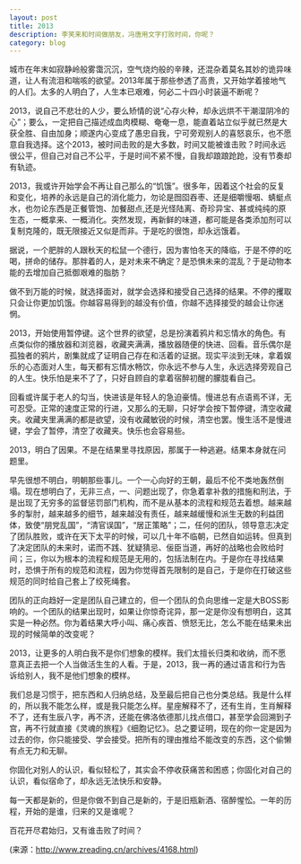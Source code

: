 ```yaml
---
layout: post
title: 2013
description: 李笑来和时间做朋友，冯唐用文字打败时间，你呢？
category: blog
---
```

城市在年末如寂静岭般雾霭沉沉，空气烧灼般的辛辣，还混杂着莫名其妙的诡异味道，让人有流泪和喘咳的欲望。2013年属于那些参透了高贵，又开始学着接地气的人们。太多的人明白了，人生本已艰难，何必二十四小时装逼不断呢？

2013，说自己不悲壮的人少，要么矫情的说“心存火种，却永远烘不干潮湿阴冷的心”；要么，一定把自己描述成血肉模糊、奄奄一息，能直着站立似乎就已然是大获全胜、自由加身；顺遂内心变成了愚忠自我，宁可旁观别人的喜怒哀乐，也不愿意自我选择。这个2013，被时间击败的是大多数，时间又能被谁击败？时间永远很公平，但自己对自己不公平，于是时间不紧不慢，自我却踉踉跄跄，没有节奏却有轨迹。

2013，我或许开始学会不再让自己那么的“饥饿”。很多年，因着这个社会的反复和变化，培养的永远是自己的消化能力，勿论是囫囵吞枣、还是细嚼慢咽、蜻蜓点水，也勿论东西是正餐管饱、加餐甜点,还是光怪陆离、奇珍异宝、甚或纯纯的原生态，一概拿来、一概消化。突然发现，再新鲜的味道，都可能是各类添加剂可以复制克隆的，既无限接近又似是而非。于是吃的很饱，却永远饿着。

据说，一个肥胖的人跟秋天的松鼠一个德行，因为害怕冬天的降临，于是不停的吃喝，拼命的储存。那胖着的人，是对未来不确定？是恐惧未来的混乱？于是动物本能的去增加自己抵御艰难的脂肪？

做不到万能的时候，就选择面对，就学会选择和接受自己选择的结果。不停的攫取只会让你更加饥饿。你越容易得到的越没有价值，你越不选择接受的越会让你迷惘。

2013，开始使用暂停键。这个世界的欲望，总是扮演着鸦片和忘情水的角色。有点类似你的播放器和浏览器，收藏夹满满，播放器随便的快进、回看。音乐偶尔是孤独者的鸦片，剧集就成了证明自己存在和活着的证据。现实平淡到无味，拿着娱乐的心态面对人生，每天都有忘情水畅饮，你永远不参与人生，永远选择旁观自己的人生。快乐怕是来不了了，只好自顾自的拿着宿醉初醒的朦胧看自己。

回看或许属于老人的勾当，快进该是年轻人的急迫豪情。慢进总有点语焉不详，无可忍受。正常的速度正常的行进，又那么的无聊，只好学会按下暂停键，清空收藏夹。收藏夹里满满的都是欲望，没有收藏敏锐的时候，清空也罢。慢生活不是慢进键，学会了暂停，清空了收藏夹。快乐也会容易些。

2013，明白了因果。不是在结果里寻找原因，那属于一种逃避。结果本身就在问题里。

早先很想不明白，明朝那些事儿。一个一心向好的王朝，最后不伦不类地轰然倒塌。现在想明白了，无非三点，一、问题出现了，你急着拿补救的措施和刑法，于是出现了无穷多的监督惩罚部门机构，而不是从基本的流程和规范去着想。越来越多的掣肘，越来越多的细节，越来越没有责任，越来越缓慢和派生无数的利益团体，致使“朋党乱国”，“清官误国”，“居正策略”；二，任何的团队，领导意志决定了团队胜败，或许在天下太平的时候，可以几十年不临朝，已然自如运转。但真到了决定团队的未来时，诺而不践、犹疑猜忌、佞臣当道，再好的战略也会败给时间；三，你以为根本的流程和规范是无用的，包括法制在内。于是你在寻找结果时，恐惧于所有的规范和流程，因为你觉得首先限制的是自己，于是你在打破这些规范的同时给自己套上了绞死绳套。

团队的正向趋好一定是团队自己建立的，但一个团队的负向思维一定是大BOSS影响的。一个团队的结果出现时，如果让你惊奇诧异，那一定是你没有想明白，这其实是一种必然。你为着结果大呼小叫、痛心疾首、愤怒无比，怎么不能在结果未出现的时候简单的改变呢？

2013，让更多的人明白我不是你们想象的模样。我们太擅长归类和收纳，而不愿意真正去把一个人当做活生生的人看。于是，2013，我一再的通过语言和行为告诉给别人，我不是他们想象的模样。

我们总是习惯于，把东西和人归纳总结，及至最后把自己也分类总结。我是什么样的，所以我不能怎么样，或是我只能怎么样。星座解释不了，还有生肖，生肖解释不了，还有生辰八字，再不济，还能在佛洛依德那儿找点借口，甚至学会回溯到子宫，再不行就直接《灵魂的旅程》《细胞记忆》。总之要证明，现在的你一定是因为过去的你，你只能接受、学会接受。把所有的理由推给不能改变的东西，这个偷懒有点无力和无聊。

你固化对别人的认识，看似轻松了，其实会不停收获痛苦和困惑；你固化对自己的认识，看似宿命了，却永远无法快乐和安静。

每一天都是新的，但是你做不到自己是新的，于是旧瓶新酒、宿醉惺忪。一年的历程，开始的是谁，归来的又是谁呢？

百花开尽君始归，又有谁击败了时间？

(来源：http://www.zreading.cn/archives/4168.html)
